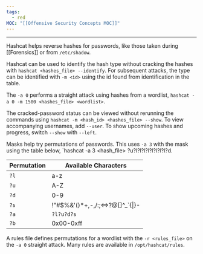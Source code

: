 ```yaml
---
tags:
  - red
MOC: "[[Offensive Security Concepts MOC]]"
---
```

-- --

Hashcat helps reverse hashes for passwords, like those taken during [[Forensics]] or from `/etc/shadow`. 

Hashcat can be used to identify the hash type without cracking the hashes with `hashcat <hashes_file> --identify`. For subsequent attacks, the type can be identified with `-m <id>` using the id found from identification in the table. 

The `-a 0` performs a straight attack using hashes from a wordlist, `hashcat -a 0 -m 1500 <hashes_file> <wordlist>`.

The cracked-password status can be viewed without rerunning the commands using `hashcat -m <hash_id> <hashes_file> --show`. To view accompanying usernames, add `--user`. To show upcoming hashes and progress, switch `--show` with `--left`. 

Masks help try permutations of passwords. This uses `-a 3` with the mask using the table below, `hashcat -a 3 <hash_file> ?u?l?l?l?l?l?l?l?l?d.

| Permutation | Available Characters                 |
| ----------- | ------------------------------------ |
| `?l`        | a-z                                  |
| `?u`        | A-Z                                  |
| `?d`        | 0-9                                  |
| `?s`        | !"#$%&'()\*+,-,/:;<=>?@\[]^\_\`{\|}- |
| `?a`        | `?l?u?d?s`                           |
| `?b`        | 0x00-0xff                            |

A rules file defines permutations for a wordlist with the `-r <rules_file>` on the `-a 0` straight attack. Many rules are available in `/opt/hashcat/rules`. 